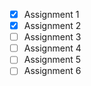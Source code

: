 - [x] Assignment 1
- [x] Assignment 2
- [ ] Assignment 3
- [ ] Assignment 4
- [ ] Assignment 5
- [ ] Assignment 6
